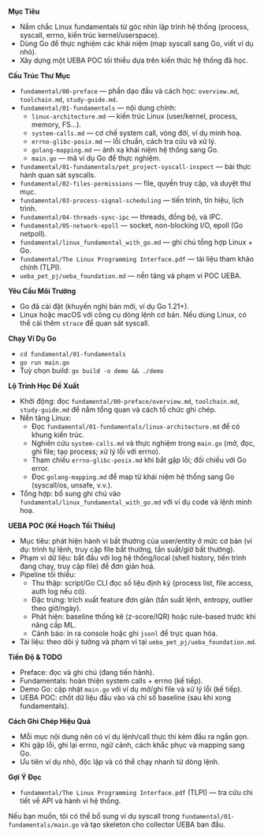 **Mục Tiêu**
- Nắm chắc Linux fundamentals từ góc nhìn lập trình hệ thống (process, syscall, errno, kiến trúc kernel/userspace).
- Dùng Go để thực nghiệm các khái niệm (map syscall sang Go, viết ví dụ nhỏ).
- Xây dựng một UEBA POC tối thiểu dựa trên kiến thức hệ thống đã học.

**Cấu Trúc Thư Mục**
- `fundamental/00-preface` — phần dạo đầu và cách học: `overview.md`, `toolchain.md`, `study-guide.md`.
- `fundamental/01-fundamentals` — nội dung chính:
  - `linux-architecture.md` — kiến trúc Linux (user/kernel, process, memory, FS...).
  - `system-calls.md` — cơ chế system call, vòng đời, ví dụ minh hoạ.
  - `errno-glibc-posix.md` — lỗi chuẩn, cách tra cứu và xử lý.
  - `golang-mapping.md` — ánh xạ khái niệm hệ thống sang Go.
  - `main.go` — mã ví dụ Go để thực nghiệm.
- `fundamental/01-fundamentals/pet_project-syscall-inspect` — bài thực hành quan sát syscalls.
- `fundamental/02-files-permissions` — file, quyền truy cập, và duyệt thư mục.
- `fundamental/03-process-signal-scheduling` — tiến trình, tín hiệu, lịch trình.
- `fundamental/04-threads-sync-ipc` — threads, đồng bộ, và IPC.
- `fundamental/05-network-epoll` — socket, non-blocking I/O, epoll (Go netpoll).
- `fundamental/linux_fundamental_with_go.md` — ghi chú tổng hợp Linux + Go.
- `fundamental/The Linux Programming Interface.pdf` — tài liệu tham khảo chính (TLPI).
- `ueba_pet_pj/ueba_foundation.md` — nền tảng và phạm vi POC UEBA.

**Yêu Cầu Môi Trường**
- Go đã cài đặt (khuyến nghị bản mới, ví dụ Go 1.21+).
- Linux hoặc macOS với công cụ dòng lệnh cơ bản. Nếu dùng Linux, có thể cài thêm `strace` để quan sát syscall.

**Chạy Ví Dụ Go**
- `cd fundamental/01-fundamentals`
- `go run main.go`
- Tuỳ chọn build: `go build -o demo && ./demo`

**Lộ Trình Học Đề Xuất**
- Khởi động: đọc `fundamental/00-preface/overview.md`, `toolchain.md`, `study-guide.md` để nắm tổng quan và cách tổ chức ghi chép.
- Nền tảng Linux:
  - Đọc `fundamental/01-fundamentals/linux-architecture.md` để có khung kiến trúc.
  - Nghiên cứu `system-calls.md` và thực nghiệm trong `main.go` (mở, đọc, ghi file; tạo process; xử lý lỗi với errno).
  - Tham chiếu `errno-glibc-posix.md` khi bắt gặp lỗi; đối chiếu với Go error.
  - Đọc `golang-mapping.md` để map từ khái niệm hệ thống sang Go (syscall/os, unsafe, v.v.).
- Tổng hợp: bổ sung ghi chú vào `fundamental/linux_fundamental_with_go.md` với ví dụ code và lệnh minh hoạ.

**UEBA POC (Kế Hoạch Tối Thiểu)**
- Mục tiêu: phát hiện hành vi bất thường của user/entity ở mức cơ bản (ví dụ: trình tự lệnh, truy cập file bất thường, tần suất/giờ bất thường).
- Phạm vi dữ liệu: bắt đầu với log hệ thống/local (shell history, tiến trình đang chạy, truy cập file) để đơn giản hoá.
- Pipeline tối thiểu:
  - Thu thập: script/Go CLI đọc số liệu định kỳ (process list, file access, auth log nếu có).
  - Đặc trưng: trích xuất feature đơn giản (tần suất lệnh, entropy, outlier theo giờ/ngày).
  - Phát hiện: baseline thống kê (z-score/IQR) hoặc rule-based trước khi nâng cấp ML.
  - Cảnh báo: in ra console hoặc ghi `jsonl` để trực quan hóa.
- Tài liệu: theo dõi ý tưởng và phạm vi tại `ueba_pet_pj/ueba_foundation.md`.

**Tiến Độ & TODO**
- Preface: đọc và ghi chú (đang tiến hành).
- Fundamentals: hoàn thiện system calls + errno (kế tiếp).
- Demo Go: cập nhật `main.go` với ví dụ mở/ghi file và xử lý lỗi (kế tiếp).
- UEBA POC: chốt dữ liệu đầu vào và chỉ số baseline (sau khi xong fundamentals).

**Cách Ghi Chép Hiệu Quả**
- Mỗi mục nội dung nên có ví dụ lệnh/call thực thi kèm đầu ra ngắn gọn.
- Khi gặp lỗi, ghi lại errno, ngữ cảnh, cách khắc phục và mapping sang Go.
- Ưu tiên ví dụ nhỏ, độc lập và có thể chạy nhanh từ dòng lệnh.

**Gợi Ý Đọc**
- `fundamental/The Linux Programming Interface.pdf` (TLPI) — tra cứu chi tiết về API và hành vi hệ thống.

Nếu bạn muốn, tôi có thể bổ sung ví dụ syscall trong `fundamental/01-fundamentals/main.go` và tạo skeleton cho collector UEBA ban đầu.
